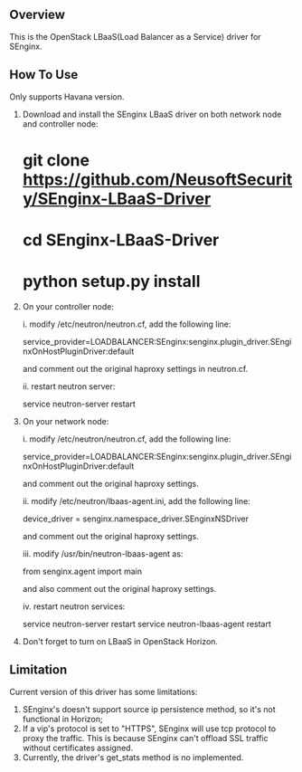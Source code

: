 Overview
--------
This is the OpenStack LBaaS(Load Balancer as a Service) driver for SEnginx.

How To Use
----------
Only supports Havana version.

1. Download and install the SEnginx LBaaS driver on both network node and controller node:
   # git clone https://github.com/NeusoftSecurity/SEnginx-LBaaS-Driver
   # cd SEnginx-LBaaS-Driver
   # python setup.py install

2. On your controller node:
   
   i. modify /etc/neutron/neutron.cf, add the following line:

   service_provider=LOADBALANCER:SEnginx:senginx.plugin_driver.SEnginxOnHostPluginDriver:default
   
   and comment out the original haproxy settings in neutron.cf.

   ii. restart neutron server:

   service neutron-server restart

3. On your network node:
   
   i. modify /etc/neutron/neutron.cf, add the following line:

   service_provider=LOADBALANCER:SEnginx:senginx.plugin_driver.SEnginxOnHostPluginDriver:default

   and comment out the original haproxy settings.

   ii. modify /etc/neutron/lbaas-agent.ini, add the following line:

   device_driver = senginx.namespace_driver.SEnginxNSDriver

   and comment out the original haproxy settings.

   iii. modify /usr/bin/neutron-lbaas-agent as:

   from senginx.agent import main

   and also comment out the original haproxy settings.
   
   iv. restart neutron services:

   service neutron-server restart
   service neutron-lbaas-agent restart

4. Don't forget to turn on LBaaS in OpenStack Horizon.

Limitation
----------
Current version of this driver has some limitations:
1. SEnginx's doesn't support source ip persistence method, so it's not functional in Horizon;
2. If a vip's protocol is set to "HTTPS", SEnginx will use tcp protocol to proxy the traffic. This is because SEnginx can't offload SSL traffic without certificates assigned.
3. Currently, the driver's get_stats method is no implemented. 
